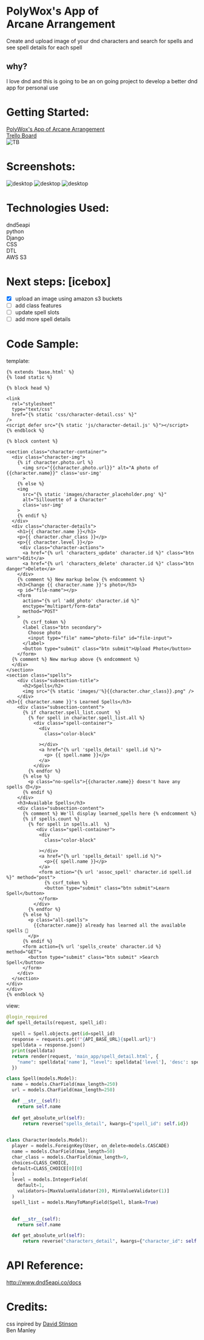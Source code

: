 # PolyWox's App of<br>Arcane Arrangement

Create and upload image of your dnd characters and search for spells and see spell details for each spell

## why?
I love dnd and this is going to be an on going project to develop a better dnd app for personal use

# **Getting Started:**
[PolyWox's App of Arcane Arrangement](https://arcane-arrangement.herokuapp.com/)<br>
[Trello Board](https://trello.com/b/630wLSlx/arcane-arrangement)<br>
![TB](/main_app/static/images/trello_board.png)

# **Screenshots:**
![desktop](main_app/static/images/homepage.png)
![desktop](main_app/static/images/char_index.png)
![desktop](main_app/static/images/spell_detail.png)
# **Technologies Used:**
dnd5eapi<br>python<br>Django<br>CSS<br>DTL<br>AWS S3

# **Next steps:** [icebox] 
- [x] upload an image using amazon s3 buckets
- [ ] add class features
- [ ] update spell slots
- [ ] add more spell details
# **Code Sample:**
template:
```django
{% extends 'base.html' %}
{% load static %}

{% block head %}

<link 
  rel="stylesheet" 
  type="text/css" 
  href="{% static 'css/character-detail.css' %}"
/>
<script defer src="{% static 'js/character-detail.js' %}"></script>
{% endblock %}

{% block content %}

<section class="character-container">
  <div class="character-img">
    {% if character.photo.url %}
      <img src="{{character.photo.url}}" alt="A photo of {{character.name}}" class='usr-img'
      >
    {% else %}
    <img 
      src="{% static 'images/character_placeholder.png' %}" 
      alt="Sillouette of a Character"
      class='usr-img'
    >
    {% endif %}
  </div>
  <div class="character-details">
    <h1>{{ character.name }}</h1>
    <p>{{ character.char_class }}</p>
    <p>{{ character.level }}</p>
     <div class="character-actions">
      <a href="{% url 'characters_update' character.id %}" class="btn warn">Edit</a>
      <a href="{% url 'characters_delete' character.id %}" class="btn danger">Delete</a>
    </div>
    {% comment %} New markup below {% endcomment %}
    <h3>Change {{ character.name }}'s photo</h3>
    <p id="file-name"></p>
    <form 
      action="{% url 'add_photo' character.id %}"
      enctype="multipart/form-data"
      method="POST"
    >
      {% csrf_token %}
      <label class="btn secondary">
        Choose photo
        <input type="file" name="photo-file" id="file-input">
      </label>
      <button type="submit" class="btn submit">Upload Photo</button>
    </form>
  {% comment %} New markup above {% endcomment %}
  </div>
</section>
<section class="spells">
    <div class="subsection-title">
      <h2>Spells</h2>
      <img src="{% static 'images/'%}{{character.char_class}}.png" />
    </div>
<h3>{{ character.name }}'s Learned Spells</h3>
    <div class="subsection-content">
      {% if character.spell_list.count  %}
        {% for spell in character.spell_list.all %}
          <div class="spell-container">
            <div 
              class="color-block"
             
            ></div>
            <a href="{% url 'spells_detail' spell.id %}">
              <p> {{ spell.name }}</p>
            </a>
          </div>
        {% endfor %}
      {% else %}
        <p class="no-spells">{{character.name}} doesn't have any spells 😞</p>
      {% endif %}
    </div>
    <h3>Available Spells</h3>
    <div class="subsection-content">
      {% comment %} We'll display learned_spells here {% endcomment %}
      {% if spells.count %}
        {% for spell in spells.all  %}
           <div class="spell-container">
            <div 
              class="color-block"
              
            ></div>
            <a href="{% url 'spells_detail' spell.id %}">
              <p>{{ spell.name }}</p>
            </a>
            <form action="{% url 'assoc_spell' character.id spell.id %}" method="post">
              {% csrf_token %}
              <button type="submit" class="btn submit">Learn Spell</button>
            </form>
          </div>
        {% endfor %}
      {% else %}
        <p class="all-spells">
          {{character.name}} already has learned all the available spells 🥳
        </p>
      {% endif %}
      <form action={% url 'spells_create' character.id %} method="GET">
        <button type="submit" class="btn submit" >Search Spell</button>
      </form>
    </div>
  </section>
</div>
</div>
{% endblock %}
```
view:

```python
@login_required
def spell_details(request, spell_id):
 
  spell = Spell.objects.get(id=spell_id)
  response = requests.get(f"{API_BASE_URL}{spell.url}")
  spelldata = response.json()
  print(spelldata)
  return render(request, 'main_app/spell_detail.html', {
    "name": spelldata['name'], "level": spelldata['level'], 'desc': spelldata['desc'], 'range': spelldata['range'], 'duration': spelldata['duration'], 'casting_time': spelldata['casting_time'], 
  })
```

```python
class Spell(models.Model):
  name = models.CharField(max_length=250)
  url = models.CharField(max_length=250)

  def __str__(self):
    return self.name
  
  def get_absolute_url(self):
      return reverse("spells_detail", kwargs={"spell_id": self.id})
  

class Character(models.Model):
  player = models.ForeignKey(User, on_delete=models.CASCADE)
  name = models.CharField(max_length=50)
  char_class = models.CharField(max_length=9,
  choices=CLASS_CHOICE,
  default=CLASS_CHOICE[0][0]
  )
  level = models.IntegerField(
    default=1,
    validators=[MaxValueValidator(20), MinValueValidator(1)]
  )
  spell_list = models.ManyToManyField(Spell, blank=True)
  

  def __str__(self):
    return self.name

  def get_absolute_url(self):
      return reverse("characters_detail", kwargs={"character_id": self.id})
```
# **API Reference:**
http://www.dnd5eapi.co/docs
# **Credits:**
css inpired by [David Stinson](https://www.linkedin.com/in/david-stinson/)<br>
Ben Manley